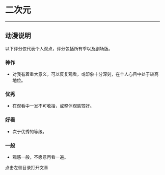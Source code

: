 # 二次元
---
## **动漫说明**
以下评分仅代表个人观点，评分包括所有季以及剧场版。
### **神作**
- 对我有着重大意义，可以反复观看，或印象十分深刻，在个人心目中处于较高地位。
### **优秀**
- 在观看中一发不可收拾，或整体观感较好。
### **好看**
- 次于优秀的等级。
### **一般**
- 观感一般，不愿意再看一遍。

点击左侧目录打开文章